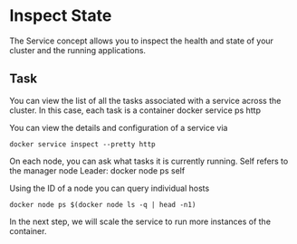# Inspect State

The Service concept allows you to inspect the health and state of your cluster and the running applications.

## Task

You can view the list of all the tasks associated with a service across the cluster. 
In this case, each task is a container docker service ps http

You can view the details and configuration of a service via 

```
docker service inspect --pretty http
```

On each node, you can ask what tasks it is currently running. Self refers to the manager node Leader: docker node ps self

Using the ID of a node you can query individual hosts 

```
docker node ps $(docker node ls -q | head -n1)
```

In the next step, we will scale the service to run more instances of the container.
